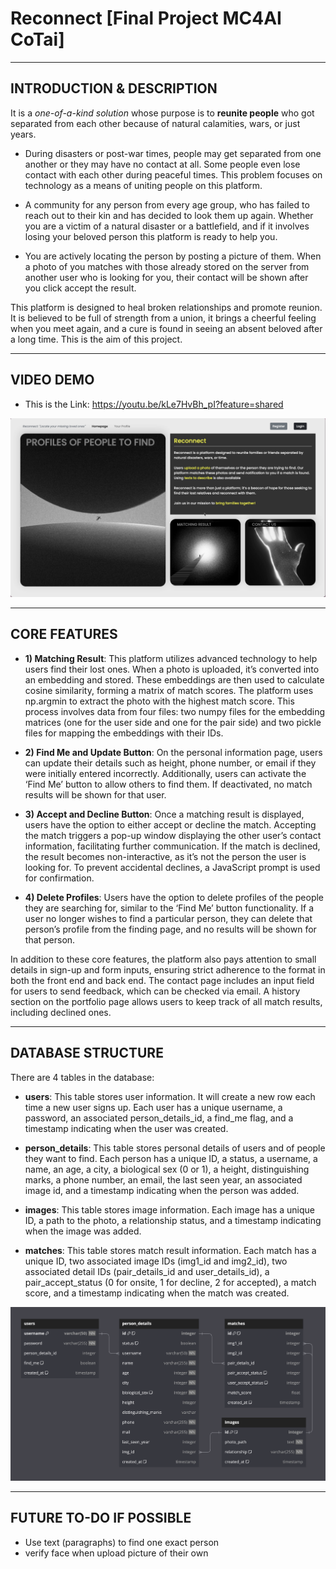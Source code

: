 # Reconnect [Final Project MC4AI CoTai]


---
## INTRODUCTION & DESCRIPTION

It is a *one-of-a-kind solution* whose purpose is to **reunite people** who got separated from each other because of natural calamities, wars, or just years.

- During disasters or post-war times, people may get separated from one another or they may have no contact at all. Some people even lose contact with each other during peaceful times. This problem focuses on technology as a means of uniting people on this platform.

- A community for any person from every age group, who has failed to reach out to their kin and has decided to look them up again. Whether you are a victim of a natural disaster or a battlefield, and if it involves losing your beloved person this platform is ready to help you.

- You are actively locating the person by posting a picture of them. When a photo of you matches with those already stored on the server from another user who is looking for you, their contact will be shown after you click accept the result.

This platform is designed to heal broken relationships and promote reunion. It is believed to be full of strength from a union, it brings a cheerful feeling when you meet again, and a cure is found in seeing an absent beloved after a long time. This is the aim of this project.


---
## VIDEO DEMO

- This is the Link: https://youtu.be/kLe7HvBh_pI?feature=shared

![Video demo](frontend/static/img/web.png)



---
## CORE FEATURES

- **1) Matching Result**: This platform utilizes advanced technology to help users find their lost ones. When a photo is uploaded, it’s converted into an embedding and stored. These embeddings are then used to calculate cosine similarity, forming a matrix of match scores. The platform uses np.argmin to extract the photo with the highest match score. This process involves data from four files: two numpy files for the embedding matrices (one for the user side and one for the pair side) and two pickle files for mapping the embeddings with their IDs. 

- **2) Find Me and Update Button**: On the personal information page, users can update their details such as height, phone number, or email if they were initially entered incorrectly. Additionally, users can activate the ‘Find Me’ button to allow others to find them. If deactivated, no match results will be shown for that user. 

- **3) Accept and Decline Button**: Once a matching result is displayed, users have the option to either accept or decline the match. Accepting the match triggers a pop-up window displaying the other user’s contact information, facilitating further communication. If the match is declined, the result becomes non-interactive, as it’s not the person the user is looking for. To prevent accidental declines, a JavaScript prompt is used for confirmation. 

- **4) Delete Profiles**: Users have the option to delete profiles of the people they are searching for, similar to the ‘Find Me’ button functionality. If a user no longer wishes to find a particular person, they can delete that person’s profile from the finding page, and no results will be shown for that person. 

In addition to these core features, the platform also pays attention to small details in sign-up and form inputs, ensuring strict adherence to the format in both the front end and back end. The contact page includes an input field for users to send feedback, which can be checked via email. A history section on the portfolio page allows users to keep track of all match results, including declined ones.



---
## DATABASE STRUCTURE

There are 4 tables in the database:

- **users**: This table stores user information. It will create a new row each time a new user signs up. Each user has a unique username, a password, an associated person_details_id, a find_me flag, and a timestamp indicating when the user was created.

- **person_details**: This table stores personal details of users and of people they want to find. Each person has a unique ID, a status, a username, a name, an age, a city, a biological sex (0 or 1), a height, distinguishing marks, a phone number, an email, the last seen year, an associated image id, and a timestamp indicating when the person was added.

- **images**: This table stores image information. Each image has a unique ID, a path to the photo, a relationship status, and a timestamp indicating when the image was added.

- **matches**: This table stores match result information. Each match has a unique ID, two associated image IDs (img1_id and img2_id), two associated detail IDs (pair_details_id and user_details_id), a pair_accept_status (0 for onsite, 1 for decline, 2 for accepted), a match score, and a timestamp indicating when the match was created.

![Database structure](frontend/static/img/database.png)



---
## FUTURE TO-DO IF POSSIBLE

- Use text (paragraphs) to find one exact person
- verify face when upload picture of their own
